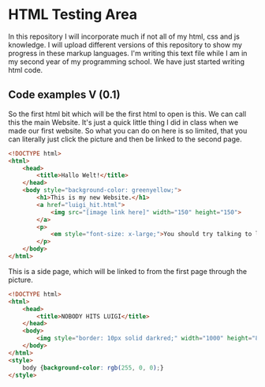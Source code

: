 # HTML Testing Area
In this repository I will incorporate much if not all of my html, css and js knowledge.
I will upload different versions of this repository to show my progress in these markup languages.
I'm writing this text file while I am in my second year of my programming school.
We have just started writing html code.
## Code examples V (0.1)
So the first html bit which will be the first html to open is this.
We can call this the main Website.
It's just a quick little thing I did in class when we made our first website.
So what you can do on here is so limited, that you can literally just click the picture
and then be linked to the second page.
```html
<!DOCTYPE html>
<html>
    <head>
        <title>Hallo Welt!</title>
    </head>
    <body style="background-color: greenyellow;">
        <h1>This is my new Website.</h1>
        <a href="luigi_hit.html">
            <img src="[image link here]" width="150" height="150">
        </a>
        <p>
            <em style="font-size: x-large;">You should try talking to luigi!</em>
        </p>
    </body>
</html>
```
This is a side page, which will be linked to from the first page through the picture.

```html
<!DOCTYPE html>
<html>
    <head>
        <title>NOBODY HITS LUIGI</title>
    </head>
    <body>
        <img style="border: 10px solid darkred;" width="1000" height="800" src="[image link here]">
    </body>
</html>
<style>
    body {background-color: rgb(255, 0, 0);}
</style>

